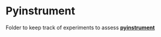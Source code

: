 # Pyinstrument

Folder to keep track of experiments to assess
[**pyinstrument**](https://pyinstrument.readthedocs.io/en/latest/index.html#)

